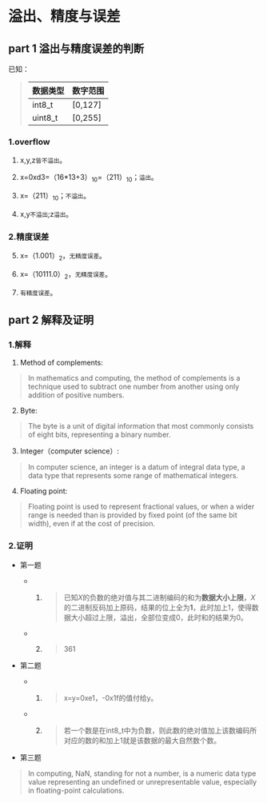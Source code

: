 # 溢出、精度与误差

## part 1 溢出与精度误差的判断

已知：

>|数据类型      |数字范围    |
>|:------------|:-----------|
>|int8_t       |[0,127]     |
>|uint8_t      |[0,255]     |

### 1.overflow

1. x,y,z`皆不溢出`。

2. x=0xd3=（16*13+3）<sub>10</sub>=（211）<sub>10</sub>；`溢出`。

3. x=（211）<sub>10</sub>；`不溢出`。

4. x,y`不溢出`;z`溢出`。

### 2.精度误差

5. x=（1.001）<sub>2</sub>，`无精度误差`。

6. x=（10111.0）<sub>2</sub>，`无精度误差`。

7. `有精度误差`。

## part 2 解释及证明

### 1.解释

1. Method of complements:

>In mathematics and computing, the method of complements is a technique used to subtract one number from another using only addition of positive numbers. 

2. Byte:

>The byte is a unit of digital information that most commonly consists of eight bits, representing a binary number. 

3. Integer（computer science）:

>In computer science, an integer is a datum of integral data type, a data type that represents some range of mathematical integers. 

4. Floating point:

>Floating point is used to represent fractional values, or when a wider range is needed than is provided by fixed point (of the same bit width), even if at the cost of precision. 

### 2.证明

- 第一题
    - 1. >已知*X*的负数的绝对值与其二进制编码的和为**数据大小上限**，*X*的二进制反码加上原码，结果的位上全为**1**，此时加上1，使得数据大小超过上限，溢出，全部位变成0，此时和的结果为0。
    - 2.  >361

- 第二题
    - 1.  >x=y=0xe1，-0x1f的值付给y。
    - 2.  >若一个数是在int8_t中为负数，则此数的绝对值加上该数编码所对应的数的和加上1就是该数据的最大自然数个数。
- 第三题
 >In computing, NaN, standing for not a number, is a numeric data type value representing an undefined or unrepresentable value, especially in floating-point calculations. 
